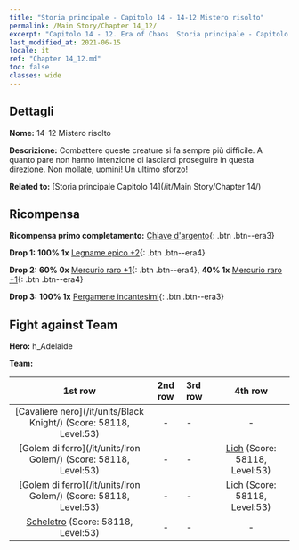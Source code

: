 ```yaml
---
title: "Storia principale - Capitolo 14 - 14-12 Mistero risolto"
permalink: /Main Story/Chapter 14_12/
excerpt: "Capitolo 14 - 12. Era of Chaos  Storia principale - Capitolo 14_12. 14-12 Mistero risolto"
last_modified_at: 2021-06-15
locale: it
ref: "Chapter 14_12.md"
toc: false
classes: wide
---
```


## Dettagli

 **Nome:** 14-12 Mistero risolto

 **Descrizione:** Combattere queste creature si fa sempre più difficile. A quanto pare non hanno intenzione di lasciarci proseguire in questa direzione. Non mollate, uomini! Un ultimo sforzo!

 **Related to:** [Storia principale Capitolo 14](/it/Main Story/Chapter 14/)

## Ricompensa

 **Ricompensa primo completamento:** [Chiave d'argento](/ItemsIT/con_693/){: .btn .btn--era3}

 **Drop 1:** **100% 1x** [Legname epico +2](/ItemsIT/mat_48/){: .btn .btn--era4}

 **Drop 2:** **60% 0x** [Mercurio raro +1](/ItemsIT/mat_42/){: .btn .btn--era4}, **40% 1x** [Mercurio raro +1](/ItemsIT/mat_42/){: .btn .btn--era4}

 **Drop 3:** **100% 1x** [Pergamene incantesimi](/ItemsIT/con_694/){: .btn .btn--era3}


## Fight against Team
 **Hero:** h_Adelaide

 **Team:**


  | 1st row | 2nd row | 3rd row | 4th row |
  |:----:|:----:|:----|:----:|
  | [Cavaliere nero](/it/units/Black Knight/) (Score: 58118, Level:53)  | - | - | - |
  | [Golem di ferro](/it/units/Iron Golem/) (Score: 58118, Level:53)  | - | - | [Lich](/it/units/Lich/) (Score: 58118, Level:53)  |
  | [Golem di ferro](/it/units/Iron Golem/) (Score: 58118, Level:53)  | - | - | [Lich](/it/units/Lich/) (Score: 58118, Level:53)  |
  | [Scheletro](/it/units/Skeleton/) (Score: 58118, Level:53)  | - | - | - |


